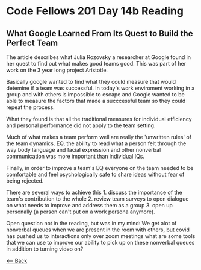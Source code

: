# Code Fellows 201 Day 14b Reading 

## What Google Learned From Its Quest to Build the Perfect Team

The article describes what Julia Rozovsky a researcher at Google found in her quest to find out what makes good teams good. This was part of her work on the 3 year long project Aristotle. 

Basically google wanted to find what they could measure that would detemine if a team was successful. In today's work enviroment working in a group and with others is impossible to escape and Google wanted to be able to measure the factors that made a succcessful team so they could repeat the process.

What they found is that all the traditional measures for individual efficiency and personal performance did not apply to the team setting. 

Much of what makes a team perform well are really the 'unwritten rules' of the team dynamics. EQ, the ability to read what a person felt through the way body language and facial expression and other nonverbal communication was more important than individual IQs. 

Finally, in order to improve a team's EQ everyone on the team needed to  be comfortable and feel psychologically safe to share ideas without fear of being rejected. 

There are several ways to achieve this 1. discuss the importance of the team's contribution to the whole 2. review team surveys to open dialogue on what needs to improve and address them as a group 3. open up personally (a person can't put on a work persona anymore).

Open question not in the reading, but was in my mind: We get alot of nonverbal queues when we are present in the room with others, but covid has pushed us to interactions only over zoom meetings what are some tools that we can use to improve our ability to pick up on these nonverbal queues in addition to turning video on?

[<-- Back](README.md)